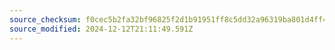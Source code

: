 ```yaml
---
source_checksum: f0cec5b2fa32bf96825f2d1b91951ff8c5dd32a96319ba801d4ff42d2d4d78bf
source_modified: 2024-12-12T21:11:49.591Z
---
```


